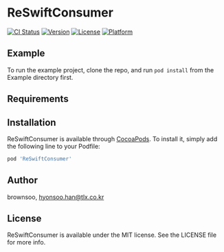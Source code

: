 # ReSwiftConsumer

[![CI Status](http://img.shields.io/travis/brownsoo/ReSwiftConsumer.svg?style=flat)](https://travis-ci.org/brownsoo/ReSwiftConsumer)
[![Version](https://img.shields.io/cocoapods/v/ReSwiftConsumer.svg?style=flat)](http://cocoapods.org/pods/ReSwiftConsumer)
[![License](https://img.shields.io/cocoapods/l/ReSwiftConsumer.svg?style=flat)](http://cocoapods.org/pods/ReSwiftConsumer)
[![Platform](https://img.shields.io/cocoapods/p/ReSwiftConsumer.svg?style=flat)](http://cocoapods.org/pods/ReSwiftConsumer)

## Example

To run the example project, clone the repo, and run `pod install` from the Example directory first.

## Requirements

## Installation

ReSwiftConsumer is available through [CocoaPods](http://cocoapods.org). To install
it, simply add the following line to your Podfile:

```ruby
pod 'ReSwiftConsumer'
```

## Author

brownsoo, hyonsoo.han@tlx.co.kr

## License

ReSwiftConsumer is available under the MIT license. See the LICENSE file for more info.
